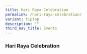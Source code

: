 ```yaml
---
title: Hari Raya Celebration
permalink: /hari-raya-celebration/
variant: tiptap
description: ""
third_nav_title: Events
---
```

<h3>Hari Raya Celebration</h3>
<p></p>
<p></p>